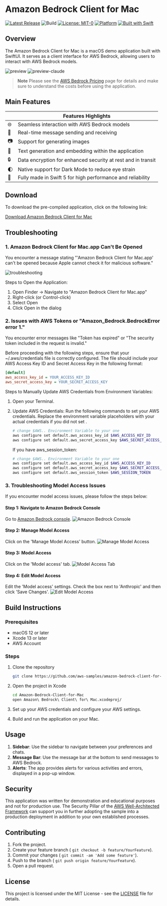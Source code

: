 Amazon Bedrock Client for Mac
=============================

[![Latest Release](https://img.shields.io/github/v/release/aws-samples/amazon-bedrock-client-for-mac)](https://github.com/aws-samples/amazon-bedrock-client-for-mac/releases/latest)
![Build](https://github.com/aws-samples/amazon-bedrock-client-for-mac/workflows/Build/badge.svg)
[![License: MIT-0](https://img.shields.io/badge/License-MIT--0-green.svg)](https://opensource.org/license/mit-0/)
[![Platform](https://img.shields.io/badge/platform-macOS-blue.svg)](https://developer.apple.com/macos/)
[![Built with Swift](https://img.shields.io/badge/Swift-5.9-green.svg)](https://swift.org)

Overview
--------

The Amazon Bedrock Client for Mac is a macOS demo application built with SwiftUI. It serves as a client interface for AWS Bedrock, allowing users to interact with AWS Bedrock models.

![preview](assets/preview.png)
![preview-claude](assets/preview-claude.png)

> **Note**
> Please see the [AWS Bedrock Pricing](https://aws.amazon.com/ko/bedrock/pricing/) page for details and make sure to understand the costs before using the application.

## Main Features

|  	| Features Highlights 	|
|---	|---------------------------------------------------------------------------------	|
| 🌐 	| Seamless interaction with AWS Bedrock models	|
| 💌 	| Real-time message sending and receiving 	|
| 📷 	| Support for generating images 	|
| 📝 	| Text generation and embedding within the application	|
| 🔒 	| Data encryption for enhanced security at rest and in transit	|
| 🌓 	| Native support for Dark Mode to reduce eye strain	|
| 🚀 	| Fully made in Swift 5 for high performance and reliability 	|

Download
--------

To download the pre-compiled application, click on the following link:

[Download Amazon Bedrock Client for Mac](https://github.com/aws-samples/amazon-bedrock-client-for-mac/releases/latest/download/Amazon.Bedrock.Client.for.Mac.dmg)


Troubleshooting
---------------

### 1. Amazon Bedrock Client for Mac.app Can't Be Opened

You encounter a message stating "'Amazon Bedrock Client for Mac.app' can't be opened because Apple cannot check it for malicious software."

![troubleshooting](assets/troubleshooting-0.png)

Steps to Open the Application:

1. Open Finder -> Navigate to "Amazon Bedrock Client for Mac.app"
2. Right-click (or Control-click)
3. Select Open
4. Click Open in the dialog

### 2. Issues with AWS Tokens or "Amazon_Bedrock.BedrockError error 1."

You encounter error messages like "Token has expired" or "The security token included in the request is invalid."

Before proceeding with the following steps, ensure that your ~/.aws/credentials file is correctly configured. The file should include your AWS Access Key ID and Secret Access Key in the following format:

```ini
[default]
aws_access_key_id = YOUR_ACCESS_KEY_ID
aws_secret_access_key = YOUR_SECRET_ACCESS_KEY
```

Steps to Manually Update AWS Credentials from Environment Variables:

1. Open your Terminal.

2. Update AWS Credentials: Run the following commands to set your AWS credentials. Replace the environment variable placeholders with your actual credentials if you did not set .

    ```sh
    # change $AWS.. Environment Variable to your one
    aws configure set default.aws_access_key_id $AWS_ACCESS_KEY_ID
    aws configure set default.aws_secret_access_key $AWS_SECRET_ACCESS_KEY
    ```

    If you have aws_session_token:
    ```sh
    # change $AWS.. Environment Variable to your one
    aws configure set default.aws_access_key_id $AWS_ACCESS_KEY_ID
    aws configure set default.aws_secret_access_key $AWS_SECRET_ACCESS_KEY
    aws configure set default.aws_session_token $AWS_SESSION_TOKEN
    ```

### 3. Troubleshooting Model Access Issues

If you encounter model access issues, please follow the steps below:

#### Step 1: Navigate to Amazon Bedrock Console
Go to [Amazon Bedrock console](https://us-east-1.console.aws.amazon.com/bedrock/home?region=us-east-1#/).
![Amazon Bedrock Console](assets/troubleshooting-1.png)

#### Step 2: Manage Model Access
Click on the 'Manage Model Access' button.
![Manage Model Access](assets/troubleshooting-2.png)

#### Step 3: Model Access
Click on the 'Model access' tab.
![Model Access Tab](assets/troubleshooting-3.png)

#### Step 4: Edit Model Access
Edit the 'Model access' settings. Check the box next to 'Anthropic' and then click 'Save Changes'.
![Edit Model Access](assets/troubleshooting-4.png)

Build Instructions
------------------

### Prerequisites

*   macOS 12 or later
*   Xcode 13 or later
*   AWS Account

### Steps

1.  Clone the repository
    
    ```sh
    git clone https://github.com/aws-samples/amazon-bedrock-client-for-mac.git
    ```
    
2.  Open the project in Xcode
    
    ```sh
    cd Amazon-Bedrock-Client-for-Mac
    open Amazon\ Bedrock\ Client\ for\ Mac.xcodeproj/
    ```
    
3.  Set up your AWS credentials and configure your AWS settings.
    
4.  Build and run the application on your Mac.
    
Usage
-----

1.  **Sidebar**: Use the sidebar to navigate between your preferences and chats.
2.  **Message Bar**: Use the message bar at the bottom to send messages to AWS Bedrock.
3.  **Alerts**: The app provides alerts for various activities and errors, displayed in a pop-up window.

Security
--------

This application was written for demonstration and educational purposes and not for production use. The Security Pillar of the [AWS Well-Architected Framework](https://docs.aws.amazon.com/wellarchitected/latest/security-pillar/welcome.html) can support you in further adopting the sample into a production deployment in addition to your own established processes.

Contributing
------------

1.  Fork the project.
2.  Create your feature branch ( `git checkout -b feature/YourFeature`).
3.  Commit your changes ( `git commit -am 'Add some feature'`).
4.  Push to the branch ( `git push origin feature/YourFeature`).
5.  Open a pull request.

License
-------

This project is licensed under the MIT License - see the [LICENSE](LICENSE) file for details.
